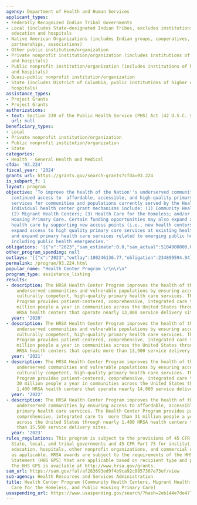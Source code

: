 ```yaml
---
agency: Department of Health and Human Services
applicant_types:
- Federally Recognized Indian Tribal Governments
- Local (includes State-designated Indian Tribes, excludes institutions of higher
  education and hospitals
- Native American Organizations (includes Indian groups, cooperatives, corporations,
  partnerships, associations)
- Other public institution/organization
- Private nonprofit institution/organization (includes institutions of higher education
  and hospitals)
- Public nonprofit institution/organization (includes institutions of higher education
  and hospitals)
- Quasi-public nonprofit institution/organization
- State (includes District of Columbia, public institutions of higher education and
  hospitals)
assistance_types:
- Project Grants
- Project Grants
authorizations:
- text: Section 330 of the Public Health Service (PHS) Act (42 U.S.C. § 254b).
  url: null
beneficiary_types:
- Local
- Private nonprofit institution/organization
- Public nonprofit institution/organization
- State
categories:
- Health - General Health and Medical
cfda: '93.224'
fiscal_year: '2024'
grants_url: https://grants.gov/search-grants?cfda=93.224
is_subpart_f: 1
layout: program
objective: 'To improve the health of the Nation''s underserved communities by ensuring
  continued access to  affordable, accessible, and high-quality primary health care
  services for communities and populations currently served by the Health Center Program.
  Individual health center grant mechanisms include: (1) Community Health Centers;
  (2) Migrant Health Centers; (3) Health Care for the Homeless; and/or (4) Public
  Housing Primary Care. Certain funding opportunities may also expand access to primary
  health care by supporting new access points (i.e., new health centers and sites),
  expand access to high quality primary care services at existing health centers,
  and expand primary health care services related to emerging public health issues,
  including public health emergencies.'
obligations: '[{"x":"2023","sam_estimate":0.0,"sam_actual":5104900000.0,"usa_spending_actual":1521343183.4},{"x":"2024","sam_estimate":0.0,"sam_actual":5280500000.0,"usa_spending_actual":5296750933.79},{"x":"2025","sam_estimate":0.0,"sam_actual":6206000000.0,"usa_spending_actual":697658730.47}]'
other_program_spending: null
outlays: '[{"x":"2023","outlay":100246136.77,"obligation":234899594.94},{"x":"2024","outlay":3338881.81,"obligation":249138810.0},{"x":"2025","outlay":0.0,"obligation":1520000.0}]'
permalink: /program/93.224.html
popular_name: "Health Center Program \r\n\r\n"
program_type: assistance_listing
results:
- description: The HRSA Health Center Program improves the health of the nation’s
    underserved communities and vulnerable populations by ensuring access to comprehensive,
    culturally competent, high-quality primary health care services. The Health Center
    Program provides patient-centered, comprehensive, integrated care to nearly 30
    million people a year in communities across the United States through nearly 1,400
    HRSA health centers that operate nearly 13,000 service delivery sites.
  year: '2020'
- description: The HRSA Health Center Program improves the health of the nation’s
    underserved communities and vulnerable populations by ensuring access to comprehensive,
    culturally competent, high-quality primary health care services. The Health Center
    Program provides patient-centered, comprehensive, integrated care to nearly 29
    million people a year in communities across the United States through nearly 1,400
    HRSA health centers that operate more than 13,500 service delivery sites.
  year: '2021'
- description: The HRSA Health Center Program improves the health of the nation’s
    underserved communities and vulnerable populations by ensuring access to comprehensive,
    culturally competent, high-quality primary health care services. The Health Center
    Program provides patient-centered, comprehensive, integrated care to more than
    30 million people a year in communities across the United States through nearly
    1,400 HRSA health centers that operate nearly 14,000 service delivery sites.
  year: '2022'
- description: The HRSA Health Center Program improves the health of the nation’s
    underserved communities by ensuring access to affordable, accessible, and high-quality
    primary health care services. The Health Center Program provides patient-centered,
    comprehensive, integrated care to  more than 31 million people a year in communities
    across the United States through nearly 1,400 HRSA health centers that operate  more
    than 15,500 service delivery sites.
  year: '2023'
rules_regulations: This program is subject to the provisions of 45 CFR Part 92 for
  State, local, and tribal governments and 45 CFR Part 75 for institutions of higher
  education, hospitals, other nonprofit organizations, and commercial organizations,
  as applicable. HRSA awards are subject to the requirements of the HHS Grants Policy
  Statement (HHS GPS) that are applicable based on recipient type and purpose of award.
  The HHS GPS is available at http://www.hrsa.gov/grants.
sam_url: https://sam.gov/fal/af283693ed9f4b9ca92c0857307e73ef/view
sub-agency: Health Resources and Services Administration
title: Health Center Program (Community Health Centers, Migrant Health Centers, Health
  Care for the Homeless, and Public Housing Primary Care)
usaspending_url: https://www.usaspending.gov/search/?hash=2eb144e7de4775a35e893e45b6b34b9b
---
```

